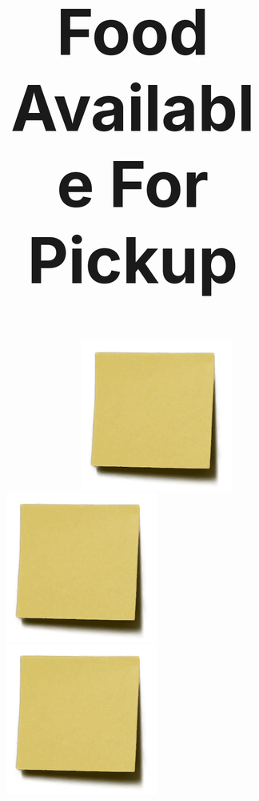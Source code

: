 <style>
body {
    background-image: url('https://cdn.wallpapersafari.com/79/26/hNdkJQ.jpg');
    background-repeat: no-repeat;
    background-size: cover;
}
</style>

<center><h1 style="font-size:900%;">Food Available For Pickup</center>

<img style="margin-left:150px" src="images/sticky.png" width="300px" height="300px" />
<img src="images/sticky.png" width="300px" height="300px">
<img src="images/sticky.png" width="300px" height="300px">